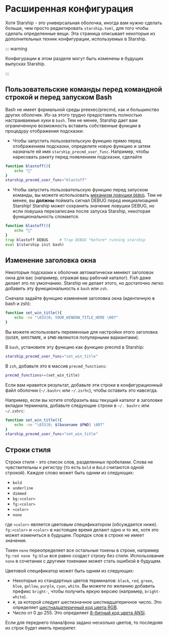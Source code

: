 # Расширенная конфигурация

Хотя Starship - это универсальная оболочка, иногда вам нужно сделать больше, чем просто редактировать `starship.toml`, для того чтобы сделать определенные вещи. Эта страница описывает некоторые из дополнительных техник конфигурации, используемых в Starship.

::: warning

Конфигурации в этом разделе могут быть изменены в будущих выпусках Starship.

:::

## Пользовательские команды перед командной строкой и перед запуском Bash

Bash не имеет формальной среды preexec/precmd, как и большинство других оболочек. Из-за этого трудно предоставить полностью настраиваемые хуки в `bash`. Тем не менее, Starship дает вам ограниченную возможность вставить собственные функции в процедуру отображения подсказки:

- Чтобы запустить пользовательскую функцию прямо перед отображением подсказки, определите новую функцию и затем назначьте ей имя `starship_precmd_user_func`. Например, чтобы нарисовать ракету перед появлением подсказки, сделайте

```bash
function blastoff(){
    echo "🚀"
}
starship_precmd_user_func="blastoff"
```

- Чтобы запустить пользовательскую функцию перед запуском команды, вы можете использовать [механизм ловушки `DEBUG`](https://jichu4n.com/posts/debug-trap-and-prompt_command-in-bash/). Тем не менее, вы **должны** поймать сигнал DEBUG *перед* инициализацией Starship! Starship может сохранить значение ловушки DEBUG, но если ловушка перезаписана после запуска Starship, некоторая функциональность сломается.

```bash
function blastoff(){
    echo "🚀"
}
trap blastoff DEBUG     # Trap DEBUG *before* running starship
eval $(starship init bash)
```

## Изменение заголовка окна

Некоторые подсказки к оболочке автоматически меняют заголовок окна для вас (например, отражая ваш рабочий каталог). Fish даже делает это по умолчанию. Starship не делает этого, но достаточно легко добавить эту функциональность к `bash` или `zsh`.

Сначала задайте функцию изменения заголовка окна (идентичную в bash и zsh):

```bash
function set_win_title(){
    echo -ne "\033]0; YOUR_WINDOW_TITLE_HERE \007"
}
```

Вы можете использовать переменные для настройки этого заголовка (`$USER`, `$HOSTNAME`, и `$PWD` являются популярными вариантами).

В `bash`, установите эту функцию как функцию precmd в Starship:

```bash
starship_precmd_user_func="set_win_title"
```

В `zsh`, добавьте это в массив `precmd_functions`:

```bash
precmd_functions+=(set_win_title)
```

Если вам нравится результат, добавьте эти строки в конфигурационный файл оболочки (`~/.bashrc` или `~/.zsrhc`), чтобы оставить это навсегда.

Например, если вы хотите отобразить ваш текущий каталог в заголовке вкладки терминала, добавьте следующие строки в `~/. bashrc` или `~/.zshrc`:

```bash
function set_win_title(){
    echo -ne "\033]0; $(basename $PWD) \007"
}
starship_precmd_user_func="set_win_title"
```

## Строки стиля

Строки стиля - это список слов, разделенных пробелами. Слова не чувствительны к регистру (то есть `bold` и `BoLd` считаются одной строкой). Каждое слово может быть одним из следующих:

  - `bold`
  - `underline`
  - `dimmed`
  - `bg:<color>`
  - `fg:<color>`
  - `<color>`
  - `none`

где `<color>` является цветовым спецификатором (обсуждается ниже). `fg:<color>` и `<color>` в настоящее время делают одно и то же, хотя это может измениться в будущем. Порядок слов в строке не имеет значения.

Токен `none` переопределяет все остальные токены в строке, например `fg:red none fg:blue` все равно создаст строку без стиля. Использование `none` в сочетании с другими токенами может стать ошибкой в будущем.

Цветовой спецификатор может быть одним из следующих:

 - Некоторые из стандартных цветов терминалов: `black`, `red`, `green`, `blue`, `gellow`, `purple`, `cyan`, `white`. Вы можете по желанию добавить префикс `bright-`, чтобы получить яркую версию (например, `bright-white`).
 - `#`, за которой следует шестизначное шестнадцатеричное число. Это определяет [шестнадцатеричный код цвета RGB](https://www.w3schools.com/colors/colors_hexadecimal.asp).
 - Число от 0 до 255. Это определяет [8-битный код цвета ANSI](https://i.stack.imgur.com/KTSQa.png).

Если для переднего плана/фона задано несколько цветов, то последняя из строк будет иметь приоритет.
